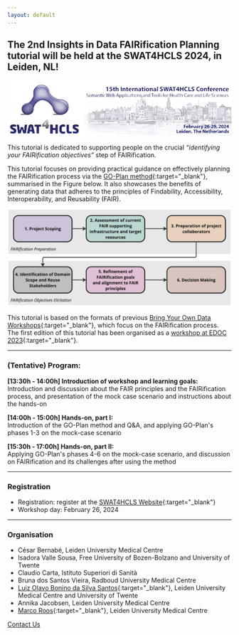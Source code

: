 ```yaml
---
layout: default
---
```


## The 2nd Insights in Data FAIRification Planning tutorial will be held at the SWAT4HCLS 2024, in Leiden, NL!

[![GO-Plan Phases Overview](/assets/img/leiden2.png)](https://www.swat4ls.org/)


This tutorial is dedicated to supporting people on the crucial _“identifying your FAIRification objectives”_ step of FAIRification.

This tutorial focuses on providing practical guidance on effectively planning the FAIRification process via the [GO-Plan method](https://er2023.inesc-id.pt/wp-content/uploads/forum_paper_2142.pdf){:target="_blank"}, summarised in the Figure below. It also showcases the benefits of generating data that adheres to the principles of Findability, Accessibility, Interoperability, and Reusability (FAIR). 

![GO-Plan Phases Overview](/assets/img/Phases_Overview.jpg)

This tutorial is based on the formats of previous [Bring Your Own Data Workshops](https://direct.mit.edu/dint/article/doi/10.1162/dint_a_00236/118045/Building-expertise-on-FAIR-through-evolving-Bring){:target="_blank"}, which focus on the FAIRification process. The first edition of this tutorial has been organised as a [workshop at EDOC 2023](https://www.rug.nl/research/bernoulli/conf/edoc-2023/workshops/){:target="_blank"}.


--- 

### (Tentative) Program:

**[13:30h - 14:00h] Introduction of workshop and learning goals:** <br/>
Introduction and discussion about the FAIR principles and the FAIRification process, and presentation of the mock case scenario and instructions about the hands-on

**[14:00h - 15:00h] Hands-on, part I:** <br/>
Introduction of the GO-Plan method and Q&A, and applying GO-Plan's phases 1-3 on the mock-case scenario

**[15:30h - 17:00h] Hands-on, part II:** <br/>
Applying GO-Plan's phases 4-6 on the mock-case scenario, and discussion on FAIRification and its challenges after using the method 

--- 

<!-- The half-day workshop will take place at the [Enterprise Design, Operations and Computing (**EDOC 2023**) Conference](https://www.rug.nl/research/bernoulli/conf/edoc-2023/call-for-papers/){:target="_blank"}. -->

<!-- ---

### GO-Plan

#### During the BYOFO workshop, participants will experiment with [GO-Plan](./motivation.html), a method for the identification of FAIRification objectives. 


--- -->

### Registration
* Registration: register at the [SWAT4HCLS Website](https://www.swat4ls.org/){:target="_blank"}
* Workshop day: February 26, 2024

---

### Organisation

* César Bernabé, Leiden University Medical Centre
* Isadora Valle Sousa, Free University of Bozen-Bolzano and University of Twente
* Claudio Carta, Istituto Superiori di Sanità
* Bruna dos Santos Vieira, Radboud University Medical Centre
* [Luiz Olavo Bonino da Silva Santos](https://people.utwente.nl/l.o.boninodasilvasantos){:target="_blank"}, Leiden University Medical Centre and University of Twente
* Annika Jacobsen, Leiden University Medical Centre
* [Marco Roos](https://www.lumc.nl/en/about-lumc/afdelingen/human-genetics/biosemantics/){:target="_blank"}, Leiden University Medical Centre

[Contact Us](mailto:byofo-edoc@outlook.com)